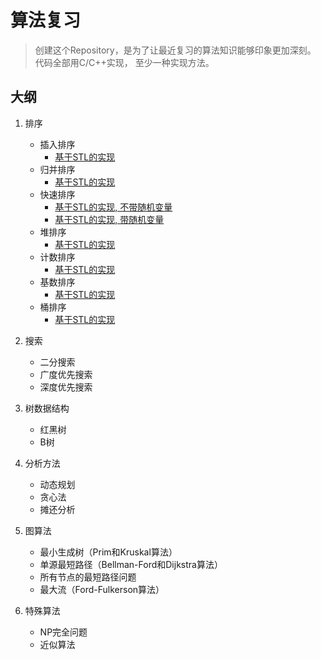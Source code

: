 # 算法复习

> 创建这个Repository，是为了让最近复习的算法知识能够印象更加深刻。 
> 代码全部用C/C++实现， 至少一种实现方法。

## 大纲

1. 排序
    * 插入排序
        * [基于STL的实现](https://github.com/jing4seven/algorithm/blob/master/sort/insertsort.cc)
    * 归并排序
        * [基于STL的实现](https://github.com/jing4seven/algorithm/blob/master/sort/mergesort.cc)
    * 快速排序
        * [基于STL的实现, 不带随机变量](https://github.com/jing4seven/algorithm/blob/master/sort/quicksort1.cc)
        * [基于STL的实现, 带随机变量](https://github.com/jing4seven/algorithm/blob/master/sort/quicksort2.cc)
    * 堆排序
        * [基于STL的实现](https://github.com/jing4seven/algorithm/blob/master/sort/heapsort.cc)
    * 计数排序
        * [基于STL的实现](https://github.com/jing4seven/algorithm/blob/master/sort/countsort.cc)
    * 基数排序
        * [基于STL的实现](https://github.com/jing4seven/algorithm/blob/master/sort/radixsort.cc)
    * 桶排序
        * [基于STL的实现](https://github.com/jing4seven/algorithm/blob/master/sort/bucksort.cc)

2. 搜索
    * 二分搜索
    * 广度优先搜索
    * 深度优先搜索
3. 树数据结构
    * 红黑树
    * B树
4. 分析方法
    * 动态规划
    * 贪心法
    * 摊还分析
5. 图算法
    * 最小生成树（Prim和Kruskal算法）
    * 单源最短路径（Bellman-Ford和Dijkstra算法）
    * 所有节点的最短路径问题
    * 最大流（Ford-Fulkerson算法）
6. 特殊算法
    * NP完全问题
    * 近似算法


